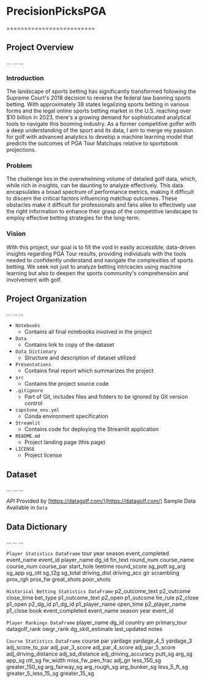 # PrecisionPicksPGA
=========================

## Project Overview
... ... ...

### Introduction
The landscape of sports betting has significantly transformed following the Supreme Court's 2018 decision to reverse the federal law banning sports betting. With approximately 38 states legalizing sports betting in various forms and the legal online sports betting market in the U.S. reaching over $10 billion in 2023, there's a growing demand for sophisticated analytical tools to navigate this booming industry. As a former competitive golfer with a deep understanding of the sport and its data, I aim to merge my passion for golf with advanced analytics to develop a machine learning model that predicts the outcomes of PGA Tour Matchups relative to sportsbook projections.

### Problem
The challenge lies in the overwhelming volume of detailed golf data, which, while rich in insights, can be daunting to analyze effectively. This data encapsulates a broad spectrum of performance metrics, making it difficult to discern the critical factors influencing matchup outcomes. These obstacles make it difficult for professionals and fans alike to effectively use the right information to enhance their grasp of the competitive landscape to employ effective betting strategies for the long-term.

### Vision
With this project, our goal is to fill the void in easily accessible, data-driven insights regarding PGA Tour results, providing individuals with the tools needed to confidently understand and navigate the complexities of sports betting. We seek not just to analyze betting intricacies using machine learning but also to deepen the sports community's comprehension and involvement with golf.

## Project Organization
... ... ...

- `Notebooks`
    - Contains all final notebooks involved in the project
- `Data`
    - Contains link to copy of the dataset
- `Data Dictionary`
    - Structure and description of dataset utilized
- `Presentations`
    - Contains final report which summarizes the project
- `src`
    - Contains the project source code
- `.gitignore`
    - Part of Git, includes files and folders to be ignored by Git version control
- `capstone_env.yml`
    - Conda environment specification
- `Streamlit`
    - Contains code for deploying the Streamlit application
- `README.md`
    - Project landing page (this page)
- `LICENSE`
    - Project license

## Dataset
... ... ...

API Provided by [https://datagolf.com/](https://datagolf.com/)
Sample Data Available in `Data`

## Data Dictionary
... ... ...

`Player Statistics DataFrame`
tour
year
season
event_completed
event_name
event_id
player_name
dg_id
fin_text
round_num
course_name
course_num
course_par
start_hole
teetime
round_score
sg_putt
sg_arg
sg_app
sg_ott
sg_t2g
sg_total
driving_dist
driving_acc
gir
scrambling
prox_rgh
prox_fw
great_shots
poor_shots

`Historical Betting Statistics DataFrame`
p2_outcome_text
p2_outcome
close_time
bet_type
p1_outcome_text
p2_open
p1_outcome
tie_rule
p2_close
p1_open
p2_dg_id
p1_dg_id
p1_player_name
open_time
p2_player_name
p1_close
book
event_completed
event_name
season
year
event_id

`Player Rankings DataFrame`
player_name
dg_id
country
am
primary_tour
datagolf_rank
owgr_rank
dg_skill_estimate
last_updated
notes

`Course Statistics DataFrame`
course
par
yardage
yardage_4_5
yardage_3
adj_score_to_par
adj_par_3_score
adj_par_4_score
adj_par_5_score
adj_driving_distance
adj_sd_distance
adj_driving_accuracy
putt_sg
arg_sg
app_sg
ott_sg
fw_width
miss_fw_pen_frac
adj_gir
less_150_sg
greater_150_sg
arg_fairway_sg
arg_rough_sg
arg_bunker_sg
less_5_ft_sg
greater_5_less_15_sg
greater_15_sg
